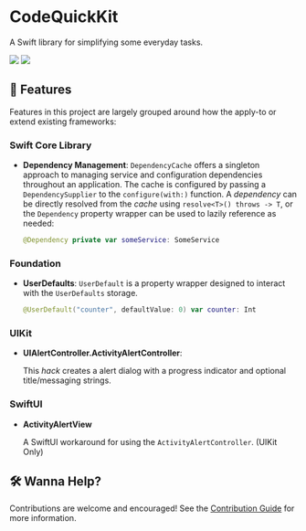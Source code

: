 # CodeQuickKit

A Swift library for simplifying some everyday tasks.

[![](https://img.shields.io/endpoint?url=https%3A%2F%2Fswiftpackageindex.com%2Fapi%2Fpackages%2Frichardpiazza%2FCodeQuickKit%2Fbadge%3Ftype%3Dplatforms)](https://swiftpackageindex.com/richardpiazza/CodeQuickKit)
[![](https://img.shields.io/endpoint?url=https%3A%2F%2Fswiftpackageindex.com%2Fapi%2Fpackages%2Frichardpiazza%2FCodeQuickKit%2Fbadge%3Ftype%3Dswift-versions)](https://swiftpackageindex.com/richardpiazza/CodeQuickKit)

## 📌 Features

Features in this project are largely grouped around how the apply-to or extend existing frameworks:

### Swift Core Library

* **Dependency Management**:
    `DependencyCache` offers a singleton approach to managing service and configuration dependencies throughout an application.
    The cache is configured by passing a `DependencySupplier` to the `configure(with:)` function.
    A _dependency_ can be directly resolved from the _cache_ using `resolve<T>() throws -> T`, or the `Dependency` property wrapper can be used to lazily reference as needed:
  
  ```swift
  @Dependency private var someService: SomeService
  ```

### Foundation

* **UserDefaults**:
    `UserDefault` is a property wrapper designed to interact with the `UserDefaults` storage.
  
  ```swift
  @UserDefault("counter", defaultValue: 0) var counter: Int
  ```

### UIKit

* **UIAlertController.ActivityAlertController**:
  
  This *hack* creates a alert dialog with a progress indicator and optional title/messaging strings.

### SwiftUI

* **ActivityAlertView**
  
  A SwiftUI workaround for using the `ActivityAlertController`. (UIKit Only)

## 🛠 Wanna Help?

Contributions are welcome and encouraged! See the [Contribution Guide](CONTRIBUTING.md) for more information.
